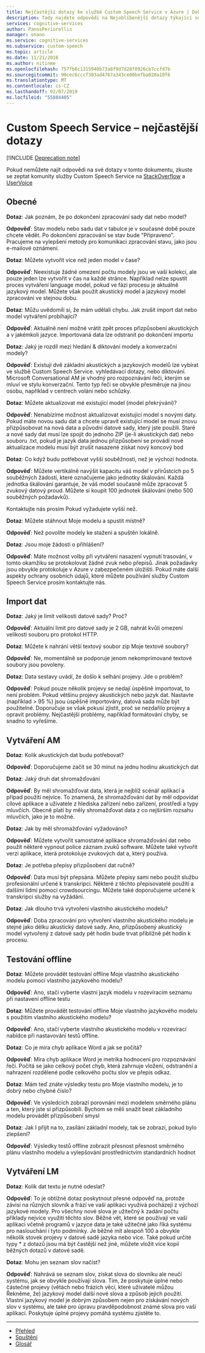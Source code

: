 ```yaml
---
title: Nejčastější dotazy ke službě Custom Speech Service v Azure | Dokumentace Microsoftu
description: Tady najdete odpovědi na Nejoblíbenější dotazy týkající se služby Custom Speech Service.
services: cognitive-services
author: PanosPeriorellis
manager: onano
ms.service: cognitive-services
ms.subservice: custom-speech
ms.topic: article
ms.date: 11/21/2016
ms.author: nitinme
ms.openlocfilehash: 757fb6c1315940b73a8f9d7d28f8926cb7ccfd7b
ms.sourcegitcommit: 90cec6cccf303ad4767a343ce00befba020a10f6
ms.translationtype: MT
ms.contentlocale: cs-CZ
ms.lasthandoff: 02/07/2019
ms.locfileid: "55884405"
---
```

# <a name="custom-speech-service-frequently-asked-questions"></a>Custom Speech Service – nejčastější dotazy

[!INCLUDE [Deprecation note](../../../includes/cognitive-services-custom-speech-deprecation-note.md)] 

Pokud nemůžete najít odpovědi na své dotazy v tomto dokumentu, zkuste se zeptat komunity služby Custom Speech Service na [StackOverflow](https://stackoverflow.com/questions/tagged/project-oxford+or+microsoft-cognitive) a [UserVoice](https://cognitive.uservoice.com/)

## <a name="general"></a>Obecné

**Dotaz**: Jak poznám, že po dokončení zpracování sady dat nebo model?

**Odpověď**: Stav modelu nebo sadu dat v tabulce je v současné době pouze chcete vědět.
Po dokončení zpracování se stav bude "Připraveno".
Pracujeme na vylepšení metody pro komunikaci zpracování stavu, jako jsou e-mailové oznámení.

**Dotaz**: Můžete vytvořit více než jeden model v čase?

**Odpověď**: Neexistuje žádné omezení počtu modely jsou ve vaší kolekci, ale pouze jeden lze vytvořit v čas na každé stránce.
Například nelze spustit proces vytváření language model, pokud ve fázi procesu je aktuálně jazykový model.
Můžete však použít akustický model a jazykový model zpracování ve stejnou dobu. 

**Dotaz**: Můžu uvědomili si, že mám udělali chybu. Jak zrušit import dat nebo model vytváření probíhající? 

**Odpověď**: Aktuálně není možné vrátit zpět proces přizpůsobení akustických a v jakémkoli jazyce.
Importovaná data lze odstranit po dokončení importu

**Dotaz**: Jaký je rozdíl mezi hledání & diktování modely a konverzační modely?

**Odpověď**: Existují dvě základní akustických a jazykových modelů lze vybírat ve službě Custom Speech Service.
vyhledávací dotazy, nebo diktování. Microsoft Conversational AM je vhodný pro rozpoznávání řeči, kterým se mluví ve stylu konverzační.
Tento typ řeči se obvykle přesměruje na jinou osobu, například v centrech volání nebo schůzky.

**Dotaz**: Můžete aktualizovat mé existující model (model překrývání)?

**Odpověď**: Nenabízíme možnost aktualizovat existující model s novými daty.
Pokud máte novou sadu dat a chcete upravit existující model se musí znovu přizpůsobovat na nová data a původní datové sady, který jste použili.
Staré a nové sady dat musí lze spojit do jednoho ZIP (je-li akustických dat) nebo souboru .txt, pokud je jazyk data jednou přizpůsobení se provádí nové aktualizace modelu musí být zrušit nasazené získat nový koncový bod

**Dotaz**: Co když budu potřebovat vyšší souběžnosti, než je výchozí hodnota. 

**Odpověď**: Můžete vertikálně navýšit kapacitu váš model v přírůstcích po 5 souběžných žádostí, které označujeme jako jednotky škálování. Každá jednotka škálování garantuje, že váš model současně může zpracovat 5 zvukový datový proud. Můžete si koupit 100 jednotek škálování (nebo 500 souběžných požadavků).

Kontaktujte nás prosím Pokud vyžadujete vyšší než.

**Dotaz**: Můžete stáhnout Moje modelu a spustit místně?

**Odpověď**: Než povolíte modely ke stažení a spuštěn lokálně.

**Dotaz**: Jsou moje žádosti o přihlášení?

**Odpověď**: Máte možnost volby při vytváření nasazení vypnutí trasování, v tomto okamžiku se protokolovat žádné zvuk nebo přepisů. Jinak požadavky jsou obvykle protokoluje v Azure v zabezpečeném úložišti. Pokud máte další aspekty ochrany osobních údajů, které můžete používání služby Custom Speech Service prosím kontaktujte nás.

## <a name="importing-data"></a>Import dat

**Dotaz**: Jaký je limit velikosti datové sady? Proč? 

**Odpověď**: Aktuální limit pro datové sady je 2 GB, nahrát kvůli omezení velikosti souboru pro protokol HTTP. 

**Dotaz**: Můžete k nahrání větší textový soubor zip Moje textové soubory? 

**Odpověď**: Ne, momentálně se podporuje jenom nekomprimované textové soubory jsou povoleny.

**Dotaz**: Data sestavy uvádí, že došlo k selhání projevy. Jde o problém?

**Odpověď**: Pokud pouze několik projevy se nedají úspěšně importovat, to není problém.
Pokud většinu projevy akustických nebo jazyk dat. Nastavte (například > 95 %) jsou úspěšně importovány, datová sada může být použitelné. Doporučuje se však pokusí zjistit, proč se nezdařilo projevy a opravit problémy.
Nejčastější problémy, například formátování chyby, se snadno to vyřešíme. 

## <a name="creating-am"></a>Vytváření AM

**Dotaz**: Kolik akustických dat budu potřebovat?

**Odpověď**: Doporučujeme začít se 30 minut na jednu hodinu akustických dat

**Dotaz**: Jaký druh dat shromažďování

**Odpověď**: By měl shromažďovat data, která je nejblíž scénář aplikací a případ použití nejvíce.
To znamená, že shromažďování dat by měl odpovídat cílové aplikace a uživatele z hlediska zařízení nebo zařízení, prostředí a typy mluvčích. Obecně platí by měly shromažďovat data z co nejširším rozsahu mluvčích, jako je to možné. 

**Dotaz**: Jak by měl shromažďování vyžadováno? 

**Odpověď**: Můžete vytvořit samostatné aplikace shromažďování dat nebo použít některé vypnout police záznam zvuků software.
Můžete také vytvořit verzi aplikace, která protokoluje zvukových dat a, který používá. 

**Dotaz**: Je potřeba přepisy přizpůsobení dat ručně? 

**Odpověď**: Data musí být přepsána. Můžete přepisy sami nebo použít službu profesionální určené k transkripci. Některé z těchto přepisovatelé použití a dalšími lidmi pomocí crowdsourcingu. Můžete také doporučujeme určené k transkripci služby na vyžádání.

**Dotaz**: Jak dlouho trvá vytvoření vlastního akustického modelu?

**Odpověď**: Doba zpracování pro vytvoření vlastního akustického modelu je stejné jako délku akustický datové sady.
Ano, přizpůsobený akustický model vytvořený z datové sady pět hodin bude trvat přibližně pět hodin k procesu. 

## <a name="offline-testing"></a>Testování offline

**Dotaz**: Můžete provádět testování offline Moje vlastního akustického modelu pomocí vlastního jazykového modelu?

**Odpověď**: Ano, stačí vyberte vlastní jazyk modelu v rozevíracím seznamu při nastavení offline testu

**Dotaz**: Můžete provádět testování offline Moje vlastního jazykového modelu s použitím vlastního akustického modelu?

**Odpověď**: Ano, stačí vyberte vlastního akustického modelu v rozevírací nabídce při nastavování testů offline.

**Dotaz**: Co je míra chyb aplikace Word a jak se počítá?

**Odpověď**: Míra chyb aplikace Word je metrika hodnocení pro rozpoznávání řeči. Počítá se jako celkový počet chyb, která zahrnuje vložení, odstranění a nahrazení rozdělené podle celkového počtu slov ve přepis odkaz.

**Dotaz**: Mám teď znáte výsledky testu pro Moje vlastního modelu, je to dobrý nebo chybné číslo?

**Odpověď**: Ve výsledcích zobrazí porovnání mezi modelem směrného plánu a ten, který jste si přizpůsobili.
Bychom se měli snažit beat základního modelu provádět přizpůsobení smysl

**Dotaz**: Jak I přijít na to, zasílání základní modely, tak se zobrazí, pokud bylo zlepšení? 

**Odpověď**: Výsledky testů offline zobrazit přesnost přesnost směrného plánu vlastního modelu a vylepšování prostřednictvím standardních hodnot

## <a name="creating-lm"></a>Vytváření LM

**Dotaz**: Kolik dat textu je nutné odeslat?

**Odpověď**: To je obtížné dotaz poskytnout přesné odpověď na, protože závisí na různých slovník a frází ve vaší aplikaci využívá pocházejí z výchozí jazykové modely. Pro všechny nové slova je užitečný k zadání počtu příklady nejvíce využití těchto slov. Běžné vět, které se používají ve vaší aplikaci včetně programů v jazyce data je také užitečné jako říká systému pro naslouchání i tyto podmínky.
Je běžné mít alespoň 100 a obvykle několik stovek projevy v datové sadě jazyka nebo více.
Také pokud určité typy * z dotazů jsou má být častější než jiné, můžete vložit více kopií běžných dotazů v datové sadě.

**Dotaz**: Mohu jen seznam slov načíst?

**Odpověď**: Nahrává se seznam slov, získat slova do slovníku ale neučí systému, jak se obvykle používají slova.
Tím, že poskytuje úplné nebo částečné projevy (větách nebo frázích věcí, které uživatelé můžou Řekněme, že) jazykový model další nové slova a způsob jejich použití. Vlastní jazykový model je dobrým způsobem nejen pro získávání nových slov v systému, ale také pro úpravu pravděpodobnost známé slova pro vaši aplikaci. Poskytuje úplné projevy pomáhá systému zjistěte to. 

-----

 * [Přehled](cognitive-services-custom-speech-home.md)
 * [Spuštění](cognitive-services-custom-speech-get-started.md)
 * [Glosář](cognitive-services-custom-speech-glossary.md)
